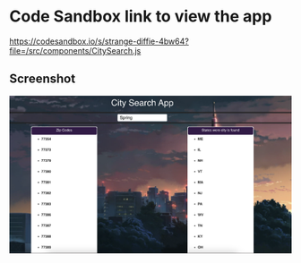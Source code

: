 # Code Sandbox link to view the app
https://codesandbox.io/s/strange-diffie-4bw64?file=/src/components/CitySearch.js



## Screenshot 

![screenshot](https://github.com/abdel-elsayed/react-city-search/blob/master/Screen%20Shot%202021-01-12%20at%209.25.09%20PM.png)
